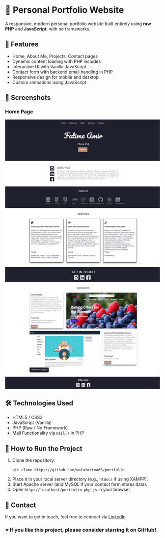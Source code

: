 
  <h1>💼 Personal Portfolio Website</h1>

  <p>A responsive, modern personal portfolio website built entirely using <strong>raw PHP</strong> and <strong>JavaScript</strong>, with no frameworks.</p>

  <h2>🌟 Features</h2>
  <ul>
    <li>Home, About Me, Projects, Contact pages</li>
    <li>Dynamic content loading with PHP includes</li>
    <li>Interactive UI with Vanilla JavaScript</li>
    <li>Contact form with backend email handling in PHP</li>
    <li>Responsive design for mobile and desktop</li>
    <li>Custom animations using JavaScript</li>
  </ul>

  <h2>📸 Screenshots</h2>

  <h3>Home Page</h3>
  <img src="img/ss1.png" alt="Home Page Screenshot">

  <h2>🛠 Technologies Used</h2>
  <ul>
    <li>HTML5 / CSS3</li>
    <li>JavaScript (Vanilla)</li>
    <li>PHP (Raw / No Framework)</li>
    <li>Mail Functionality via <code>mail()</code> in PHP</li>
  </ul>

  <h2>🚀 How to Run the Project</h2>
  <ol>
    <li>Clone the repository:
      <pre><code>git clone https://github.com/wafafatima66/portfolio</code></pre>
    </li>
    <li>Place it in your local server directory (e.g., <code>htdocs</code> if using XAMPP).</li>
    <li>Start Apache server (and MySQL if your contact form stores data).</li>
    <li>Open <code>http://localhost/portfolio-php-js</code> in your browser.</li>
  </ol>

 
  <h2>📧 Contact</h2>
  <p>If you want to get in touch, feel free to connect via <a href="https://www.linkedin.com/in/fatimaamir99/" target="_blank">LinkedIn</a></p>

  <h3>⭐ If you like this project, please consider starring it on GitHub!</h3>

</body>
</html>
